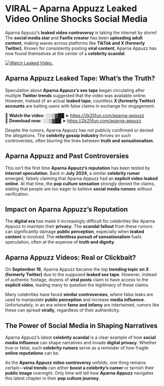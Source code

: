 # VIRAL – Aparna Appuzz Leaked Video Online Shocks Social Media 

Aparna Appuzz’s **leaked video controversy** is taking the internet by storm! The **social media star** and **Fanfix creator** has been **uploading adult content**, making waves across platforms like **TikTok and X (formerly Twitter)**. Known for consistently posting **viral content**, Aparna Appuzz has now found themselves at the center of a **celebrity scandal**.  

[![Watch Leaked Video.](https://miro.medium.com/v2/resize:fit:828/format:webp/1*cilzJN44JGOrTw9NJCrNHA.gif "Watch Leaked Video")](https://2k25fun.com/aparna-appuzz)

## **Aparna Appuzz Leaked Tape: What’s the Truth?**  
Speculation about **Aparna Appuzz’s sex tape** began circulating after multiple **Twitter trends** suggested that the video was available online. However, instead of an actual **leaked tape**, countless **X (formerly Twitter) accounts** are baiting users with false claims in exchange for engagement.  

🔹 **Watch the video:** ░░▒▓██ ➤ https://2k25fun.com/aparna-appuzz  
🔹 **Download now:** ░░▒▓██ ➤ https://2k25fun.com/aparna-appuzz  

Despite the rumors, Aparna Appuzz has not publicly confirmed or denied the allegations. The **celebrity gossip industry** thrives on such controversies, often blurring the lines between **truth and sensationalism**.  

## **Aparna Appuzz and Past Controversies**  
This isn’t the first time **Aparna Appuzz’s reputation** has been tested by **internet speculation**. Back in **July 2024**, a similar **celebrity rumor** emerged, falsely claiming that Aparna Appuzz had an **explicit video leaked online**. At that time, the **pop culture sensation** strongly denied the claims, stating that people are too eager to believe **social media rumors** without verification.  

## **Impact on Aparna Appuzz’s Reputation**  
The **digital era** has made it increasingly difficult for celebrities like Aparna Appuzz to maintain their **privacy**. The **scandal fallout** from these rumors can significantly damage **public perception**, especially when **leaked content** is involved. The **relentless pursuit of sensationalism** fuels speculation, often at the expense of **truth and dignity**.  

## **Aparna Appuzz Videos: Real or Clickbait?**  
On **September 16**, Aparna Appuzz became the top **trending topic on X (formerly Twitter)** due to the supposed **leaked sex tape**. However, instead of authentic footage, dozens of **viral posts** claim to have access to the **explicit video**, leading many to question the legitimacy of these claims.  

Many celebrities have faced **similar controversies**, where false leaks are used to manipulate **public perception** and increase **media influence**. Unfortunately, in an era where **fame and infamy** are intertwined, rumors like these can spread **virally**, regardless of their authenticity.  

## **The Power of Social Media in Shaping Narratives**  
Aparna Appuzz’s latest **celebrity scandal** is a clear example of how **social media influence** can shape narratives and invade **digital privacy**. Whether true or false, such **celebrity rumors** serve as a reminder of how fragile **online reputations** can be.  

As the **Aparna Appuzz video controversy** unfolds, one thing remains certain—**viral trends** can either **boost a celebrity’s career** or tarnish their **public image** overnight. Only time will tell how **Aparna Appuzz** navigates this latest chapter in their **pop culture journey**. 